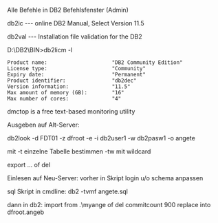 Alle Befehle in DB2 Befehlsfenster (Admin)

db2ic --- online DB2 Manual, Select Version 11.5

db2val --- Installation file validation for the DB2

D:\DB2\BIN>db2licm -l
```
Product name:                     "DB2 Community Edition"
License type:                     "Community"
Expiry date:                      "Permanent"
Product identifier:               "db2dec"
Version information:              "11.5"
Max amount of memory (GB):        "16"
Max number of cores:              "4"
```

dmctop  is a free text-based monitoring utility

Ausgeben auf Alt-Server:

db2look -d FDT01 -z dfroot  -e -i db2user1 -w db2pasw1 -o angete

mit -t einzelne Tabelle bestimmen -tw mit wildcard

export ... of del

Einlesen auf Neu-Server:
vorher in Skript login u/o schema anpassen

sql Skript in cmdline:
db2 -tvmf angete.sql

dann in db2:
import from .\myange of del  commitcount 900 replace  into dfroot.angeb


